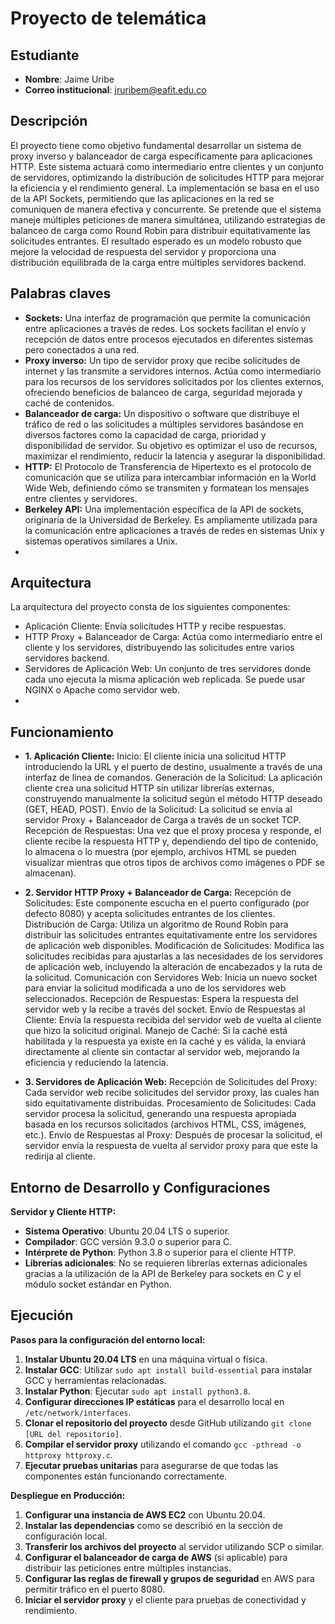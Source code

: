 # Proyecto de telemática


## Estudiante
* **Nombre**: Jaime Uribe
* **Correo institucional**: jruribem@eafit.edu.co

## Descripción
El proyecto tiene como objetivo fundamental desarrollar un sistema de proxy inverso y balanceador de carga específicamente para aplicaciones HTTP. Este sistema actuará como intermediario entre clientes y un conjunto de servidores, optimizando la distribución de solicitudes HTTP para mejorar la eficiencia y el rendimiento general. La implementación se basa en el uso de la API Sockets, permitiendo que las aplicaciones en la red se comuniquen de manera efectiva y concurrente. Se pretende que el sistema maneje múltiples peticiones de manera simultánea, utilizando estrategias de balanceo de carga como Round Robin para distribuir equitativamente las solicitudes entrantes. El resultado esperado es un modelo robusto que mejore la velocidad de respuesta del servidor y proporciona una distribución equilibrada de la carga entre múltiples servidores backend.

## Palabras claves
* **Sockets:** Una interfaz de programación que permite la comunicación entre aplicaciones a través de redes. Los sockets facilitan el envío y recepción de datos entre procesos ejecutados en diferentes sistemas pero conectados a una red.
* **Proxy inverso:** Un tipo de servidor proxy que recibe solicitudes de internet y las transmite a servidores internos. Actúa como intermediario para los recursos de los servidores solicitados por los clientes externos, ofreciendo beneficios de balanceo de carga, seguridad mejorada y caché de contenidos.
* **Balanceador de carga:** Un dispositivo o software que distribuye el tráfico de red o las solicitudes a múltiples servidores basándose en diversos factores como la capacidad de carga, prioridad y disponibilidad de servidor. Su objetivo es optimizar el uso de recursos, maximizar el rendimiento, reducir la latencia y asegurar la disponibilidad.
* **HTTP:** El Protocolo de Transferencia de Hipertexto es el protocolo de comunicación que se utiliza para intercambiar información en la World Wide Web, definiendo cómo se transmiten y formatean los mensajes entre clientes y servidores.
* **Berkeley API:** Una implementación específica de la API de sockets, originaria de la Universidad de Berkeley. Es ampliamente utilizada para la comunicación entre aplicaciones a través de redes en sistemas Unix y sistemas operativos similares a Unix.
* 
## Arquitectura
La arquitectura del proyecto consta de los siguientes componentes:
* Aplicación Cliente: Envía solicitudes HTTP y recibe respuestas.
* HTTP Proxy + Balanceador de Carga: Actúa como intermediario entre el cliente y los servidores, distribuyendo las solicitudes entre varios servidores backend.
* Servidores de Aplicación Web: Un conjunto de tres servidores donde cada uno ejecuta la misma aplicación web replicada. Se puede usar NGINX o Apache como servidor web.
* 
## Funcionamiento
* **1. Aplicación Cliente:**
Inicio: El cliente inicia una solicitud HTTP introduciendo la URL y el puerto de destino, usualmente a través de una interfaz de línea de comandos.
Generación de la Solicitud: La aplicación cliente crea una solicitud HTTP sin utilizar librerías externas, construyendo manualmente la solicitud según el método HTTP deseado (GET, HEAD, POST).
Envío de la Solicitud: La solicitud se envía al servidor Proxy + Balanceador de Carga a través de un socket TCP.
Recepción de Respuestas: Una vez que el proxy procesa y responde, el cliente recibe la respuesta HTTP y, dependiendo del tipo de contenido, lo almacena o lo muestra (por ejemplo, archivos HTML se pueden visualizar mientras que otros tipos de archivos como imágenes o PDF se almacenan).
* **2. Servidor HTTP Proxy + Balanceador de Carga:**
Recepción de Solicitudes: Este componente escucha en el puerto configurado (por defecto 8080) y acepta solicitudes entrantes de los clientes.
Distribución de Carga: Utiliza un algoritmo de Round Robin para distribuir las solicitudes entrantes equitativamente entre los servidores de aplicación web disponibles.
Modificación de Solicitudes: Modifica las solicitudes recibidas para ajustarlas a las necesidades de los servidores de aplicación web, incluyendo la alteración de encabezados y la ruta de la solicitud.
Comunicación con Servidores Web: Inicia un nuevo socket para enviar la solicitud modificada a uno de los servidores web seleccionados.
Recepción de Respuestas: Espera la respuesta del servidor web y la recibe a través del socket.
Envío de Respuestas al Cliente: Envía la respuesta recibida del servidor web de vuelta al cliente que hizo la solicitud original.
Manejo de Caché: Si la caché está habilitada y la respuesta ya existe en la caché y es válida, la enviará directamente al cliente sin contactar al servidor web, mejorando la eficiencia y reduciendo la latencia.

* **3. Servidores de Aplicación Web:**
Recepción de Solicitudes del Proxy: Cada servidor web recibe solicitudes del servidor proxy, las cuales han sido equitativamente distribuidas.
Procesamiento de Solicitudes: Cada servidor procesa la solicitud, generando una respuesta apropiada basada en los recursos solicitados (archivos HTML, CSS, imágenes, etc.).
Envío de Respuestas al Proxy: Después de procesar la solicitud, el servidor envía la respuesta de vuelta al servidor proxy para que este la redirija al cliente.


## Entorno de Desarrollo y Configuraciones
**Servidor y Cliente HTTP:**
- **Sistema Operativo**: Ubuntu 20.04 LTS o superior.
- **Compilador**: GCC versión 9.3.0 o superior para C.
- **Intérprete de Python**: Python 3.8 o superior para el cliente HTTP.
- **Librerías adicionales**: No se requieren librerías externas adicionales gracias a la utilización de la API de Berkeley para sockets en C y el módulo socket estándar en Python.

## Ejecución
**Pasos para la configuración del entorno local:**
1. **Instalar Ubuntu 20.04 LTS** en una máquina virtual o física.
2. **Instalar GCC**: Utilizar `sudo apt install build-essential` para instalar GCC y herramientas relacionadas.
3. **Instalar Python**: Ejecutar `sudo apt install python3.8`.
4. **Configurar direcciones IP estáticas** para el desarrollo local en `/etc/network/interfaces`.
5. **Clonar el repositorio del proyecto** desde GitHub utilizando `git clone [URL del repositorio]`.
6. **Compilar el servidor proxy** utilizando el comando `gcc -pthread -o httproxy httproxy.c`.
7. **Ejecutar pruebas unitarias** para asegurarse de que todas las componentes están funcionando correctamente.

**Despliegue en Producción:**
1. **Configurar una instancia de AWS EC2** con Ubuntu 20.04.
2. **Instalar las dependencias** como se describió en la sección de configuración local.
3. **Transferir los archivos del proyecto** al servidor utilizando SCP o similar.
4. **Configurar el balanceador de carga de AWS** (si aplicable) para distribuir las peticiones entre múltiples instancias.
5. **Configurar las reglas de firewall y grupos de seguridad** en AWS para permitir tráfico en el puerto 8080.
6. **Iniciar el servidor proxy** y el cliente para pruebas de conectividad y rendimiento.
